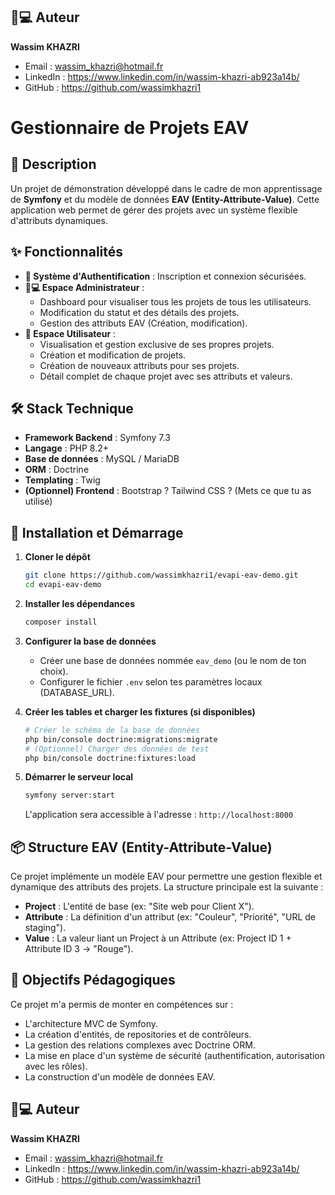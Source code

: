
## 👨💻 Auteur

**Wassim KHAZRI**
- Email : wassim_khazri@hotmail.fr
- LinkedIn : https://www.linkedin.com/in/wassim-khazri-ab923a14b/
- GitHub : https://github.com/wassimkhazri1


# Gestionnaire de Projets EAV

## 📖 Description

Un projet de démonstration développé dans le cadre de mon apprentissage de **Symfony** et du modèle de données **EAV (Entity-Attribute-Value)**.
Cette application web permet de gérer des projets avec un système flexible d'attributs dynamiques.


## ✨ Fonctionnalités

- **🔐 Système d'Authentification** : Inscription et connexion sécurisées.
- **👨💻 Espace Administrateur** :
  - Dashboard pour visualiser tous les projets de tous les utilisateurs.
  - Modification du statut et des détails des projets.
  - Gestion des attributs EAV (Création, modification).
- **👤 Espace Utilisateur** :
  - Visualisation et gestion exclusive de ses propres projets.
  - Création et modification de projets.
  - Création de nouveaux attributs pour ses projets.
  - Détail complet de chaque projet avec ses attributs et valeurs.


## 🛠️ Stack Technique

- **Framework Backend** : Symfony 7.3
- **Langage** : PHP 8.2+
- **Base de données** : MySQL / MariaDB
- **ORM** : Doctrine
- **Templating** : Twig
- **(Optionnel) Frontend** : Bootstrap ? Tailwind CSS ? (Mets ce que tu as utilisé)



## 🚀 Installation et Démarrage



1.  **Cloner le dépôt**
    ```bash
    git clone https://github.com/wassimkhazri1/evapi-eav-demo.git
    cd evapi-eav-demo
    ```

2.  **Installer les dépendances**
    ```bash
    composer install
    ```

3.  **Configurer la base de données**
    *   Créer une base de données nommée `eav_demo` (ou le nom de ton choix).
    *   Configurer le fichier `.env` selon tes paramètres locaux (DATABASE_URL).

4.  **Créer les tables et charger les fixtures (si disponibles)**
    ```bash
    # Créer le schéma de la base de données
    php bin/console doctrine:migrations:migrate
    # (Optionnel) Charger des données de test
    php bin/console doctrine:fixtures:load
    ```

5.  **Démarrer le serveur local**
    ```bash
    symfony server:start
    ```
    L'application sera accessible à l'adresse : `http://localhost:8000`


## 📦 Structure EAV (Entity-Attribute-Value)

Ce projet implémente un modèle EAV pour permettre une gestion flexible et dynamique des attributs des projets. La structure principale est la suivante :
- **Project** : L'entité de base (ex: "Site web pour Client X").
- **Attribute** : La définition d'un attribut (ex: "Couleur", "Priorité", "URL de staging").
- **Value** : La valeur liant un Project à un Attribute (ex: Project ID 1 + Attribute ID 3 -> "Rouge").


## 📝 Objectifs Pédagogiques

Ce projet m'a permis de monter en compétences sur :
- L'architecture MVC de Symfony.
- La création d'entités, de repositories et de contrôleurs.
- La gestion des relations complexes avec Doctrine ORM.
- La mise en place d'un système de sécurité (authentification, autorisation avec les rôles).
- La construction d'un modèle de données EAV.


## 👨💻 Auteur

**Wassim KHAZRI**
- Email : wassim_khazri@hotmail.fr
- LinkedIn : https://www.linkedin.com/in/wassim-khazri-ab923a14b/
- GitHub : https://github.com/wassimkhazri1

